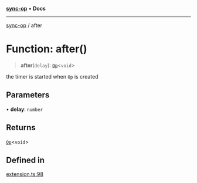 [**sync-op**](../README.md) • **Docs**

***

[sync-op](../README.md) / after

# Function: after()

> **after**(`delay`): [`Op`](../classes/Op.md)\<`void`\>

the timer is started when `Op` is created

## Parameters

• **delay**: `number`

## Returns

[`Op`](../classes/Op.md)\<`void`\>

## Defined in

[extension.ts:98](https://github.com/dhcmrlchtdj/sync-op/blob/133adb7618f2d99175e28d5c119b7eff7ad21410/src/extension.ts#L98)
